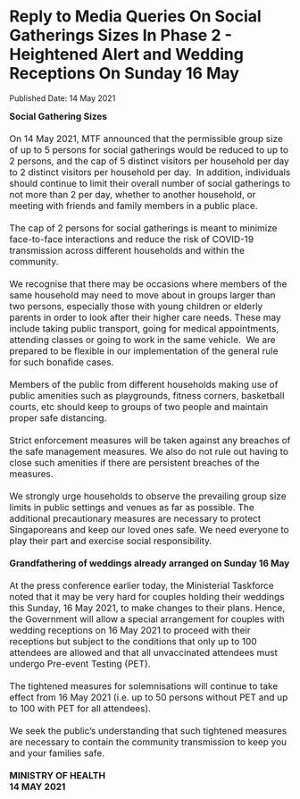 <html>
    <meta http-equiv="Content-Type" content="text/html; charset=utf-8"/>
    <meta charset="utf-8"/>
    <title>Reply to Media Queries On Social Gatherings Sizes In Phase 2 - Heightened Alert and Wedding Receptions On Sunday 16 May</title>
    <body><h1>Reply to Media Queries On Social Gatherings Sizes In Phase 2 - Heightened Alert and Wedding Receptions On Sunday 16 May</h1>
    <p>Published Date: 14 May 2021</p> <div><span style="font-size: 16px;"><strong>Social Gathering Sizes</strong></span></div><div><span style="font-size: 16px;">&nbsp;</span></div><div><span style="font-size: 16px;">On 14 May 2021, MTF announced that the permissible group size of up to 5 persons for social gatherings would be reduced to up to 2 persons, and the cap of 5 distinct visitors per household per day to 2 distinct visitors per household per day.&nbsp; In addition, individuals should continue to limit their overall number of social gatherings to not more than 2 per day, whether to another household, or meeting with friends and family members in a public place.</span></div><div><span style="font-size: 16px;">&nbsp;</span></div><div><span style="font-size: 16px;">The cap of 2 persons for social gatherings is meant to minimize face-to-face interactions and reduce the risk of COVID-19 transmission across different households and within the community.</span></div><div><span style="font-size: 16px;">&nbsp;</span></div><div><span style="font-size: 16px;">We recognise that there may be occasions where members of the same household may need to move about in groups larger than two persons, especially those with young children or elderly parents in order to look after their higher care needs. These may include taking public transport, going for medical appointments, attending classes or going to work in the same vehicle.&nbsp; We are prepared to be flexible in our implementation of the general rule for such bonafide cases.&nbsp;</span></div><div><span style="font-size: 16px;">&nbsp;</span></div><div><span style="font-size: 16px;">Members of the public from different households making use of public amenities such as playgrounds, fitness corners, basketball courts, etc should keep to groups of two people and maintain proper safe distancing.&nbsp;</span></div><div><span style="font-size: 16px;">&nbsp;</span></div><div><span style="font-size: 16px;">Strict enforcement measures will be taken against any breaches of the safe management measures. We also do not rule out having to close such amenities if there are persistent breaches of the measures.</span></div><div><span style="font-size: 16px;">&nbsp;</span></div><div><span style="font-size: 16px;">We strongly urge households to observe the prevailing group size limits in public settings and venues as far as possible. The additional precautionary measures are necessary to protect Singaporeans and keep our loved ones safe. We need everyone to play their part and exercise social responsibility.</span></div><div><span style="font-size: 16px;"><strong>&nbsp;</strong></span></div><div><span style="font-size: 16px;"><strong>Grandfathering of weddings already arranged on Sunday 16 May</strong></span></div><div><span style="font-size: 16px;">&nbsp;</span></div><div><span style="font-size: 16px;">At the press conference earlier today, the Ministerial Taskforce noted that it may be very hard for couples holding their weddings this Sunday, 16 May 2021, to make changes to their plans. Hence, the Government will allow a special arrangement for couples with wedding receptions on 16 May 2021 to proceed with their receptions but subject to the conditions that only up to 100 attendees are allowed and that all unvaccinated attendees must undergo Pre-event Testing (PET).&nbsp;</span></div><div><span style="font-size: 16px;">&nbsp;</span></div><div><span style="font-size: 16px;">The tightened measures for solemnisations will continue to take effect from 16 May 2021 (i.e. up to 50 persons without PET and up to 100 with PET for all attendees).</span></div><div><span style="font-size: 16px;"><br></span></div><div><span style="font-size: 16px;">We seek the public’s understanding that such tightened measures are necessary to contain the community transmission to keep you and your families safe.<br><br><strong>MINISTRY OF HEALTH<br>14 MAY 2021</strong></span></div></body>
</html>